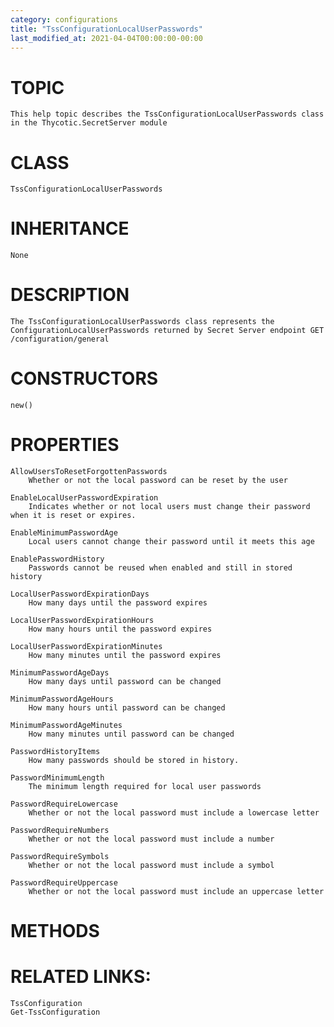 ```yaml
---
category: configurations
title: "TssConfigurationLocalUserPasswords"
last_modified_at: 2021-04-04T00:00:00-00:00
---
```


# TOPIC
    This help topic describes the TssConfigurationLocalUserPasswords class in the Thycotic.SecretServer module

# CLASS
    TssConfigurationLocalUserPasswords

# INHERITANCE
    None

# DESCRIPTION
    The TssConfigurationLocalUserPasswords class represents the ConfigurationLocalUserPasswords returned by Secret Server endpoint GET /configuration/general

# CONSTRUCTORS
    new()

# PROPERTIES
    AllowUsersToResetForgottenPasswords
        Whether or not the local password can be reset by the user

    EnableLocalUserPasswordExpiration
        Indicates whether or not local users must change their password when it is reset or expires.

    EnableMinimumPasswordAge
        Local users cannot change their password until it meets this age

    EnablePasswordHistory
        Passwords cannot be reused when enabled and still in stored history

    LocalUserPasswordExpirationDays
        How many days until the password expires

    LocalUserPasswordExpirationHours
        How many hours until the password expires

    LocalUserPasswordExpirationMinutes
        How many minutes until the password expires

    MinimumPasswordAgeDays
        How many days until password can be changed

    MinimumPasswordAgeHours
        How many hours until password can be changed

    MinimumPasswordAgeMinutes
        How many minutes until password can be changed

    PasswordHistoryItems
        How many passwords should be stored in history.

    PasswordMinimumLength
        The minimum length required for local user passwords

    PasswordRequireLowercase
        Whether or not the local password must include a lowercase letter

    PasswordRequireNumbers
        Whether or not the local password must include a number

    PasswordRequireSymbols
        Whether or not the local password must include a symbol

    PasswordRequireUppercase
        Whether or not the local password must include an uppercase letter

# METHODS

# RELATED LINKS:
    TssConfiguration
    Get-TssConfiguration